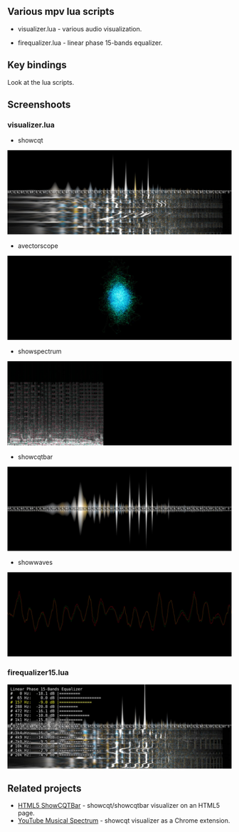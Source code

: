 ## Various mpv lua scripts

- visualizer.lua - various audio visualization.

- firequalizer.lua - linear phase 15-bands equalizer.

## Key bindings

Look at the lua scripts.

## Screenshoots

### visualizer.lua

- showcqt

![showcqt](screenshoots/showcqt.jpg)

- avectorscope

![avectorscope](screenshoots/avectorscope.jpg)

- showspectrum

![showspectrum](screenshoots/showspectrum.jpg)

- showcqtbar

![showcqtbar](screenshoots/showcqtbar.jpg)

- showwaves

![showwaves](screenshoots/showwaves.jpg)

### firequalizer15.lua

![firequalizer15](screenshoots/firequalizer15.jpg)

## Related projects

- [HTML5 ShowCQTBar](https://github.com/mfcc64/html5-showcqtbar) - showcqt/showcqtbar visualizer on an HTML5 page.
- [YouTube Musical Spectrum](https://github.com/mfcc64/youtube-musical-spectrum) - showcqt visualizer as a Chrome extension.
